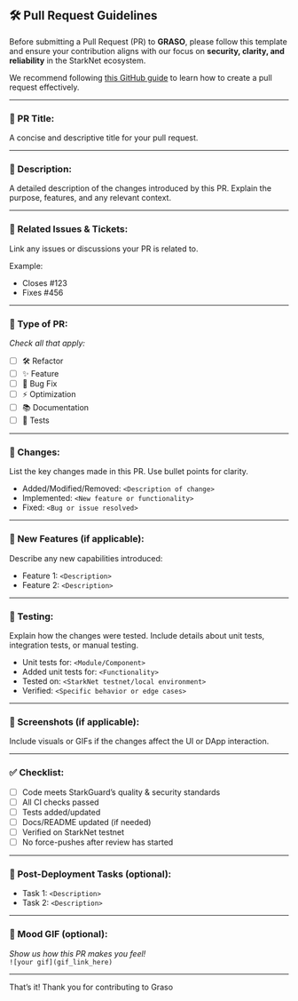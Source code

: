 
## 🛠️ Pull Request Guidelines

Before submitting a Pull Request (PR) to **GRASO**, please follow this template and ensure your contribution aligns with our focus on **security, clarity, and reliability** in the StarkNet ecosystem.

We recommend following [this GitHub guide](https://docs.github.com/en/pull-requests/collaborating-with-pull-requests/proposing-changes-to-your-work-with-pull-requests/creating-a-pull-request) to learn how to create a pull request effectively.

---

### 📌 PR Title:
A concise and descriptive title for your pull request.

---

### 📖 Description:
A detailed description of the changes introduced by this PR. Explain the purpose, features, and any relevant context.

---

### 🔗 Related Issues & Tickets:
Link any issues or discussions your PR is related to.

Example:
- Closes #123  
- Fixes #456

---

### 🧩 Type of PR:
_Check all that apply:_
- [ ] 🛠️ Refactor  
- [ ] ✨ Feature  
- [ ] 🐛 Bug Fix  
- [ ] ⚡ Optimization  
- [ ] 📚 Documentation  
- [ ] 🧪 Tests  

---

### 🔄 Changes:
List the key changes made in this PR. Use bullet points for clarity.
- Added/Modified/Removed: ``<Description of change>``
- Implemented: ``<New feature or functionality>``
- Fixed: ``<Bug or issue resolved>``

---

### 🌟 New Features (if applicable):
Describe any new capabilities introduced:
- Feature 1: ``<Description>``
- Feature 2: ``<Description>``

---

### 🧪 Testing:
Explain how the changes were tested. Include details about unit tests, integration tests, or manual testing.
- Unit tests for: ``<Module/Component>``
- Added unit tests for: ``<Functionality>``
- Tested on: ``<StarkNet testnet/local environment>``
- Verified: ``<Specific behavior or edge cases>``

---

### 📸 Screenshots (if applicable):
Include visuals or GIFs if the changes affect the UI or DApp interaction.

---

### ✅ Checklist:
- [ ] Code meets StarkGuard’s quality & security standards  
- [ ] All CI checks passed  
- [ ] Tests added/updated  
- [ ] Docs/README updated (if needed)  
- [ ] Verified on StarkNet testnet  
- [ ] No force-pushes after review has started  

---

### 🚀 Post-Deployment Tasks (optional):
- Task 1: ``<Description>``
- Task 2: ``<Description>``

---

### 🎉 Mood GIF (optional):
_Show us how this PR makes you feel!_  
`![your gif](gif_link_here)`

---

That’s it! Thank you for contributing to Graso 
